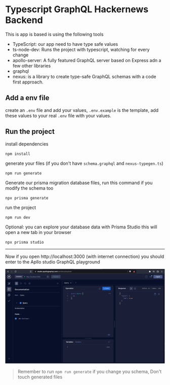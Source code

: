 # Typescript GraphQL Hackernews Backend

This is app is based is using the following tools

- TypeScript: our app need to have type safe values
- ts-node-dev: Runs the project with typescript, watching for every change
- apollo-server: A fully featured GraphQL server based on Express adn a few other libraries
- graphql
- nexus: is a library to create type-safe GraphQL schemas with a code first approach.

## Add a env file
create an `.env` file and add your values, `.env.example` is the template, add these values to your real `.env` file with your values.

## Run the project

install dependencies
```
npm install
```
generate your files (if you don't have `schema.graphql` and `nexus-typegen.ts`)
```
npm run generate
```
Generate our prisma migration database files, run this command if you modify the schema too
```
npx prisma generate
```
run the project
```
npm run dev
```
Optional: you can explore your database data with Prisma Studio
this will open a new tab in your browser
```
npx prisma studio
```
 ---
Now if you open http://localhost:3000 (with internet connection) you should enter to the Apllo studio GraphQL playground

![apollo-image](/assets/info/apollo-playground.png)

> Remember to run `npm run generate` if you change you schema,
> Don't touch generated files
